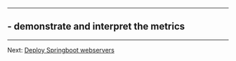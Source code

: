 
---

 
## - demonstrate and interpret the metrics


---

 Next: [Deploy Springboot webservers](deploy-springboot-webservers.md)


